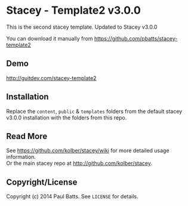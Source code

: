 # Stacey - Template2 v3.0.0

This is the second stacey template. Updated to Stacey v3.0.0

You can download it manually from <https://github.com/pbatts/stacey-template2>

## Demo

<http://guitdev.com/stacey-template2>

## Installation

Replace the `content`, `public` & `templates` folders from the default stacey v3.0.0 installation with the folders from this repo.

## Read More

See <https://github.com/kolber/stacey/wiki> for more detailed usage information.  
Or the main stacey repo at <http://github.com/kolber/stacey>.

## Copyright/License

Copyright (c) 2014 Paul Batts. See `LICENSE` for details.
